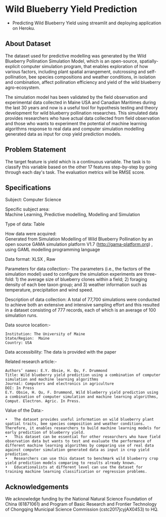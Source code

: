 # Wild Blueberry Yield Prediction

- Predicting Wild Blueberry Yield using streamlit and deploying application on Heroku. 



## About Dataset

The dataset used for predictive modelling was generated by the Wild Blueberry Pollination Simulation Model, which is an open-source, spatially-explicit computer simulation program, that enables exploration of how various factors, including plant spatial arrangement, outcrossing and self-pollination, bee species compositions and weather conditions, in isolation and combination, affect pollination efficiency and yield of the wild blueberry agro-ecosystem. 

The simulation model has been validated by the field observation and experimental data collected in Maine USA and Canadian Maritimes during the last 30 years and now is a useful tool for hypothesis testing and theory development for wild blueberry pollination researches. This simulated data provides researchers who have actual data collected from field observation and those who wants to experiment the potential of machine learning algorithms response to real data and computer simulation modelling generated data as input for crop yield prediction models.


## Problem Statement

The target feature is yield which is a continuous variable. The task is to classify this variable based on the other 17 features step-by-step by going through each day's task. The evaluation metrics will be RMSE score.


## Specifications

Subject:    Computer Science

Specific subject area:  
    Machine Learning, Predictive modelling, Modelling and Simulation

Type of data: Table

How data were acquired:     
    Generated from Simulation Modelling of Wild Blueberry Pollination by an open source GAMA simulation platform V1.7 (http://gama-platform.org) , using GAML modelling programming language   

Data format:    XLSX , Raw

Parameters for data collection:-
    The parameters (i.e., the factors of the simulation model) used to configure the simulation experiments are three-fold: 1) the average size of blueberry clones within a field; 2) foraging density of each bee taxon group; and 3) weather information such as temperature, precipitation and wind speed. 

Description of data collection:	
    A total of 77,700 simulations were conducted to achieve both an extensive and intensive sampling effort and this resulted in a dataset consisting of 777 records, each of which is an average of 100 simulation runs.

Data source location:-
	
    Institution: The University of Maine
    State/Region:  Maine
    Country: USA

Data accessibility:	The data is provided with the paper

Related research article:-
    
    Authors’ names: E.Y. Obsie, H. Qu, F. Drummond
    Title: Wild blueberry yield prediction using a combination of computer simulation and machine learning algorithms
    Journal: Computers and electronics in agriculture
    DOI: In Press
    E.Y. Obsie, H. Qu, F. Drummond, Wild blueberry yield prediction using a combination of computer simulation and machine learning algorithms, Comput. Electron. Agric. In Press.


Value of the Data:-
    
    •	The dataset provides useful information on wild blueberry plant spatial traits, bee species composition and weather conditions. Therefore, it enables researchers to build machine learning models for early prediction of blueberry yield. 
    •	This dataset can be essential for other researchers who have field observation data but wants to test and evaluate the performance of different machine learning algorithms by comparing use of real data against computer simulation generated data as input in crop yield prediction.  
    •	Researchers can use this dataset to benchmark wild blueberry crop yield prediction models comparing to results already known. 
    •	Educationalists at different level can use the dataset for training machine learning classification or regression problems.


## Acknowledgements

 We acknowledge funding by the National Natural Science Foundation of China (61871061) and Program of Basic Research and Frontier Technology of Chongqing Municipal Science Commission (cstc2017jcyjAX0453) to HQ.
 
